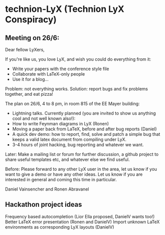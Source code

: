 technion-LyX (Technion LyX Conspiracy)
============

Meeting on 26/6:
------------

Dear fellow LyXers,

If you're like us, you love LyX, and wish you could do everything from it:
- Write your papers with the conference style file
- Collaborate with LaTeX-only people
- Use it for a blog...

Problem: not everything works. Solution: report bugs and fix problems together, and eat pizza!

The plan on 26/6, 4 to 8 pm, in room 815 of the EE Mayer building:
- Lightning talks. Currently planned (you are invited to show us anything cool and not well known also!):
 - How to write Feynman diagrams in LyX (Ronen)
 - Moving a paper back from LaTeX, before and after bug reports (Daniel)
- A quick dev demo: how to report, find, solve and patch a simple bug that keeps a valid latex document from compiling under LyX.
- 3-4 hours of joint hacking, bug reporting and whatever we want.

Later:
Make a mailing list or forum for further discussion, a github project to share useful templates etc, and whatever else we find useful.

Before:
Please forward to any other LyX user in the area, let us know if you want to give a demo or have any other ideas. Let us know if you are interested in general and coming this time in particular.

Daniel Vainsencher and Ronen Abravanel

Hackathon project ideas
----------
Frequency based autocompletion (Lior Ella proposed, DanielV wants too!)
Better LaTeX error presentation (Ronen and DanielV)
Import unknown LaTeX environments as corresponding LyX layouts (DanielV)